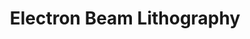 ---
style: style1
image_path: /images/pic01.jpg
path: generic.html 
link_path: /portfolio_posts/sem/ebl.html
title: Electron Beam Lithography
caption: Electron Beam Lithography
---